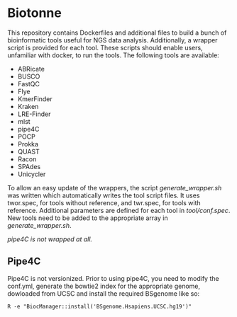 # Biotonne

This repository contains Dockerfiles and additional files to build a bunch of bioinformatic tools useful for NGS data analysis. Additionally, a wrapper script is provided for each tool. These scripts should enable users, unfamiliar with docker, to run the tools. The following tools are available:

- ABRicate
- BUSCO
- FastQC
- Flye
- KmerFinder
- Kraken
- LRE-Finder
- mlst
- pipe4C
- POCP
- Prokka
- QUAST
- Racon
- SPAdes
- Unicycler

To allow an easy update of the wrappers, the script *generate_wrapper.sh* was written which automatically writes the tool script files. It uses twor.spec, for tools without reference, and twr.spec, for tools with reference. Additional parameters are defined for each tool in *tool/conf.spec*. New tools need to be added to the appropriate array in *generate_wrapper.sh*.

*pipe4C is not wrapped at all.*

## Pipe4C

Pipe4C is not versionized. Prior to using pipe4C, you need to modify the conf.yml, generate the bowtie2 index for the appropriate genome, dowloaded from UCSC and install the required BSgenome like so:

```
R -e "BiocManager::install('BSgenome.Hsapiens.UCSC.hg19')"
```
